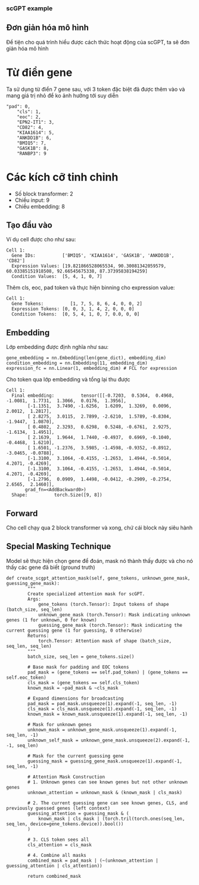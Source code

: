 ### scGPT example
## Đơn giản hóa mô hình
Để tiện cho quá trình hiểu được cách thức hoạt động của scGPT, ta sẽ đơn giản hóa mô hình
# Từ điển gene
Ta sử dụng từ điển 7 gene sau, với 3 token đặc biệt đã được thêm vào và mang giá trị nhỏ để ko ảnh hưởng tới suy diễn
```
"pad": 0,
    "cls": 1,
    "eoc": 2,
    "EPN2-IT1": 3,
    "CD82": 4,
    "KIAA1614": 5,
    "ANKDD1B": 6,
    "BMIQ5": 7,
    "GASK1B": 8,
    "RANBP3": 9
```
# Các kích cỡ tinh chỉnh
- Số block transformer: 2
- Chiều input: 9
- Chiều embedding: 8
## Tạo đầu vào
Ví dụ cell được cho như sau: 
```
Cell 1:
  Gene IDs:          ['BMIQ5', 'KIAA1614', 'GASK1B', 'ANKDD1B', 'CD82']
  Expression Values: [19.821866528065534, 90.30081342059579, 60.03385151918508, 92.66545675338, 87.37395838194259]
  Condition Values:  [5, 4, 1, 0, 7]
```
Thêm cls, eoc, pad token và thực hiện binning cho expression value:
```
Cell 1:
  Gene Tokens:          [1, 7, 5, 8, 6, 4, 0, 0, 2]
  Expression Tokens: [0, 0, 3, 1, 4, 2, 0, 0, 0]
  Condition Tokens:  [0, 5, 4, 1, 0, 7, 0.0, 0, 0]
```
## Embedding
Lớp embedding được định nghĩa như sau:
```
gene_embedding = nn.Embedding(len(gene_dict), embedding_dim)
condition_embedding = nn.Embedding(11, embedding_dim)
expression_fc = nn.Linear(1, embedding_dim) # FCL for expression
```
Cho token qua lớp embedding và tổng lại thu được
```
Cell 1:
  Final embedding:          tensor([[-0.7203,  0.5364,  0.4968, -1.0081,  1.7731,  1.3066,  0.0176,  1.3956],
        [-1.1351,  3.7490, -1.6256,  1.6209,  1.3269,  0.0096,  2.0012,  1.2817],
        [ 2.8275,  3.0115,  2.7899, -2.6210,  1.5789, -0.8304, -1.9447,  1.0870],
        [ 0.4802,  2.3293,  0.6298,  0.5248, -0.6761,  2.9275, -1.6134,  1.4951],
        [ 2.1639,  1.9644,  1.7440, -0.4937,  0.6969, -0.1040, -0.4468,  1.6210],
        [ 1.6501, -1.2376,  3.5985, -1.4598, -0.9352, -0.8912, -3.0465, -0.0788],
        [-1.3100,  3.1064, -0.4155, -1.2653,  1.4944, -0.5014,  4.2071, -0.4269],
        [-1.3100,  3.1064, -0.4155, -1.2653,  1.4944, -0.5014,  4.2071, -0.4269],
        [-1.2796,  0.0909,  1.4498, -0.0412, -0.2909, -0.2754,  2.6565,  2.1460]],
       grad_fn=<AddBackward0>)
  Shape:          torch.Size([9, 8])
```

## Forward
Cho cell chạy qua 2 block transformer và xong, chứ cái block này siêu hành

## Special Masking Technique
Model sẽ thực hiện chọn gene để đoán, mask nó thành thấy được và cho nó thấy các gene đã biết (ground truth)
```
def create_scgpt_attention_mask(self, gene_tokens, unknown_gene_mask, guessing_gene_mask):
        """
        Create specialized attention mask for scGPT.
        Args:
            gene_tokens (torch.Tensor): Input tokens of shape (batch_size, seq_len)
            unknown_gene_mask (torch.Tensor): Mask indicating unknown genes (1 for unknown, 0 for known) 
            guessing_gene_mask (torch.Tensor): Mask indicating the current guessing gene (1 for guessing, 0 otherwise)
        Returns:
            torch.Tensor: Attention mask of shape (batch_size, seq_len, seq_len)
        """
        batch_size, seq_len = gene_tokens.size()

        # Base mask for padding and EOC tokens
        pad_mask = (gene_tokens == self.pad_token) | (gene_tokens == self.eoc_token)
        cls_mask = (gene_tokens == self.cls_token)
        known_mask = ~pad_mask & ~cls_mask

        # Expand dimensions for broadcasting
        pad_mask = pad_mask.unsqueeze(1).expand(-1, seq_len, -1)
        cls_mask = cls_mask.unsqueeze(1).expand(-1, seq_len, -1)
        known_mask = known_mask.unsqueeze(1).expand(-1, seq_len, -1)

        # Mask for unknown genes
        unknown_mask = unknown_gene_mask.unsqueeze(1).expand(-1, seq_len, -1)
        unknown_self_mask = unknown_gene_mask.unsqueeze(2).expand(-1, -1, seq_len)

        # Mask for the current guessing gene
        guessing_mask = guessing_gene_mask.unsqueeze(1).expand(-1, seq_len, -1)

        # Attention Mask Construction
        # 1. Unknown genes can see known genes but not other unknown genes
        unknown_attention = unknown_mask & (known_mask | cls_mask)

        # 2. The current guessing gene can see known genes, CLS, and previously guessed genes (left context)
        guessing_attention = guessing_mask & (
            known_mask | cls_mask | (torch.tril(torch.ones(seq_len, seq_len, device=gene_tokens.device)).bool())
        )

        # 3. CLS token sees all
        cls_attention = cls_mask

        # 4. Combine all masks
        combined_mask = pad_mask | (~(unknown_attention | guessing_attention | cls_attention))

        return combined_mask
```
